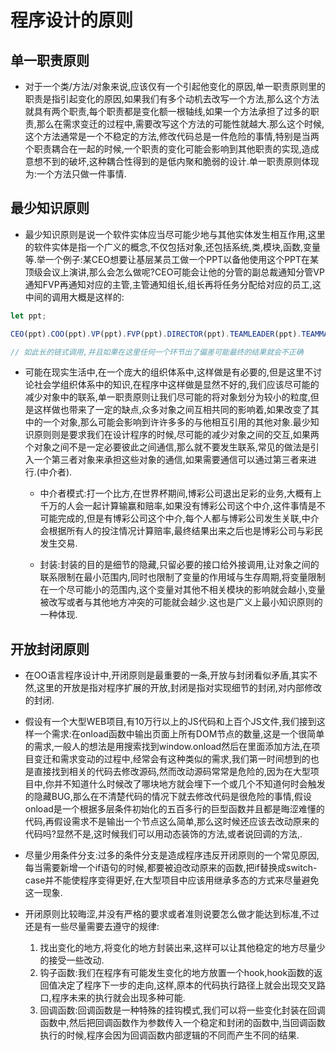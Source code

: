 # 程序设计的原则

## 单一职责原则

- 对于一个类/方法/对象来说,应该仅有一个引起他变化的原因,单一职责原则里的职责是指引起变化的原因,如果我们有多个动机去改写一个方法,那么这个方法就具有两个职责,每个职责都是变化额一根轴线,如果一个方法承担了过多的职责,那么在需求变迁的过程中,需要改写这个方法的可能性就越大.那么这个时候,这个方法通常是一个不稳定的方法,修改代码总是一件危险的事情,特别是当两个职责耦合在一起的时候,一个职责的变化可能会影响到其他职责的实现,造成意想不到的破坏,这种耦合性得到的是低内聚和脆弱的设计.单一职责原则体现为:一个方法只做一件事情.

## 最少知识原则

- 最少知识原则是说一个软件实体应当尽可能少地与其他实体发生相互作用,这里的软件实体是指一个广义的概念,不仅包括对象,还包括系统,类,模块,函数,变量等.举一个例子:某CEO想要让基层某员工做一个PPT以备他使用这个PPT在某顶级会议上演讲,那么会怎么做呢?CEO可能会让他的分管的副总裁通知分管VP通知FVP再通知对应的主管,主管通知组长,组长再将任务分配给对应的员工,这中间的调用大概是这样的:

```js
let ppt;

CEO(ppt).COO(ppt).VP(ppt).FVP(ppt).DIRECTOR(ppt).TEAMLEADER(ppt).TEAMMATE(ppt)

// 如此长的链式调用,并且如果在这里任何一个环节出了偏差可能最终的结果就会不正确
```

- 可能在现实生活中,在一个庞大的组织体系中,这样做是有必要的,但是这里不讨论社会学组织体系中的知识,在程序中这样做是显然不好的,我们应该尽可能的减少对象中的联系,单一职责原则让我们尽可能的将对象划分为较小的粒度,但是这样做也带来了一定的缺点,众多对象之间互相共同的影响着,如果改变了其中的一个对象,那么可能会影响到许许多多的与他相互引用的其他对象.最少知识原则则是要求我们在设计程序的时候,尽可能的减少对象之间的交互,如果两个对象之间不是一定必要彼此之间通信,那么就不要发生联系,常见的做法是引入一个第三者对象来承担这些对象的通信,如果需要通信可以通过第三者来进行.(中介者).
  - 中介者模式:打一个比方,在世界杯期间,博彩公司退出足彩的业务,大概有上千万的人会一起计算输赢和赔率,如果没有博彩公司这个中介,这件事情是不可能完成的,但是有博彩公司这个中介,每个人都与博彩公司发生关联,中介会根据所有人的投注情况计算赔率,最终结果出来之后也是博彩公司与彩民发生交易.

  - 封装:封装的目的是细节的隐藏,只留必要的接口给外接调用,让对象之间的联系限制在最小范围内,同时也限制了变量的作用域与生存周期,将变量限制在一个尽可能小的范围内,这个变量对其他不相关模块的影响就会越小,变量被改写或者与其他地方冲突的可能就会越少.这也是广义上最小知识原则的一种体现.

## 开放封闭原则

- 在OO语言程序设计中,开闭原则是最重要的一条,开放与封闭看似矛盾,其实不然,这里的开放是指对程序扩展的开放,封闭是指对实现细节的封闭,对内部修改的封闭.

- 假设有一个大型WEB项目,有10万行以上的JS代码和上百个JS文件,我们接到这样一个需求:在onload函数中输出页面上所有DOM节点的数量,这是一个很简单的需求,一般人的想法是用搜索找到window.onload然后在里面添加方法,在项目变迁和需求变动的过程中,经常会有这种类似的需求,我们第一时间想到的也是直接找到相关的代码去修改源码,然而改动源码常常是危险的,因为在大型项目中,你并不知道什么时候改了哪块地方就会埋下一个或几个不知道何时会触发的隐藏BUG,那么在不清楚代码的情况下就去修改代码是很危险的事情,假设onload是一个根据多层条件初始化的五百多行的巨型函数并且都是晦涩难懂的代码,再假设需求不是输出一个节点这么简单,那么这时候还应该去改动原来的代码吗?显然不是,这时候我们可以用动态装饰的方法,或者说回调的方法,.

- 尽量少用条件分支:过多的条件分支是造成程序违反开闭原则的一个常见原因,每当需要新增一个if语句的时候,都要被迫改动原来的函数,把if替换成switch-case并不能使程序变得更好,在大型项目中应该用继承多态的方式来尽量避免这一现象.

- 开闭原则比较晦涩,并没有严格的要求或者准则说要怎么做才能达到标准,不过还是有一些尽量需要去遵守的规律:
  1. 找出变化的地方,将变化的地方封装出来,这样可以让其他稳定的地方尽量少的接受一些改动.
  2. 钩子函数:我们在程序有可能发生变化的地方放置一个hook,hook函数的返回值决定了程序下一步的走向,这样,原本的代码执行路径上就会出现交叉路口,程序未来的执行就会出现多种可能.
  3. 回调函数:回调函数是一种特殊的挂钩模式,我们可以将一些变化封装在回调函数中,然后把回调函数作为参数传入一个稳定和封闭的函数中,当回调函数执行的时候,程序会因为回调函数内部逻辑的不同而产生不同的结果.